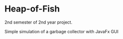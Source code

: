 Heap-of-Fish
============
2nd semester of 2nd year project.

Simple simulation of a garbage collector with JavaFx GUI

